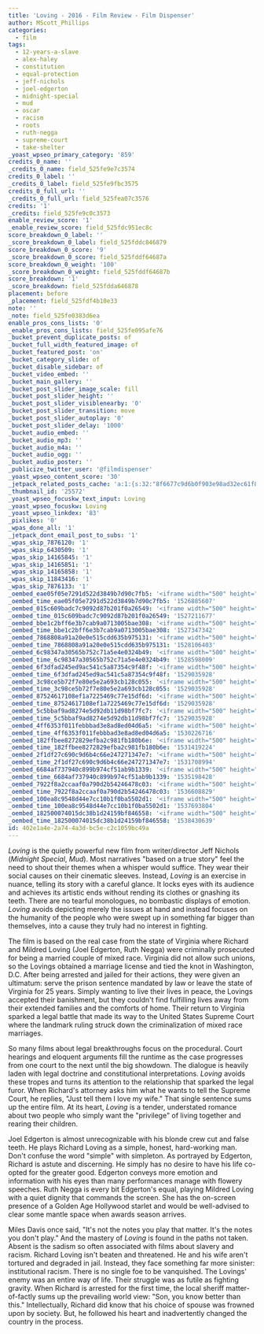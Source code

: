 ```yaml
---
title: 'Loving - 2016 - Film Review - Film Dispenser'
author: MScott_Phillips
categories:
  - film
tags:
  - 12-years-a-slave
  - alex-haley
  - constitution
  - equal-protection
  - jeff-nichols
  - joel-edgerton
  - midnight-special
  - mud
  - oscar
  - racism
  - roots
  - ruth-negga
  - supreme-court
  - take-shelter
_yoast_wpseo_primary_category: '859'
credits_0_name: ''
_credits_0_name: field_525fe9e7c3574
credits_0_label: ''
_credits_0_label: field_525fe9fbc3575
credits_0_full_url: ''
_credits_0_full_url: field_525fea07c3576
credits: '1'
_credits: field_525fe9c0c3573
enable_review_score: '1'
_enable_review_score: field_525fdc951ec8c
score_breakdown_0_label: ''
_score_breakdown_0_label: field_525fddc846879
score_breakdown_0_score: '9'
_score_breakdown_0_score: field_525fddf64687a
score_breakdown_0_weight: '100'
_score_breakdown_0_weight: field_525fddf64687b
score_breakdown: '1'
_score_breakdown: field_525fdda646878
placement: before
_placement: field_525fdf4b10e33
note: ''
_note: field_525fe0383d6ea
enable_pros_cons_lists: '0'
_enable_pros_cons_lists: field_525fe095afe76
_bucket_prevent_duplicate_posts: of
_bucket_full_width_featured_image: of
_bucket_featured_post: 'on'
_bucket_category_slide: of
_bucket_disable_sidebar: of
_bucket_video_embed: ''
_bucket_main_gallery: ''
_bucket_post_slider_image_scale: fill
_bucket_post_slider_height: ''
_bucket_post_slider_visiblenearby: '0'
_bucket_post_slider_transition: move
_bucket_post_slider_autoplay: '0'
_bucket_post_slider_delay: '1000'
_bucket_audio_embed: ''
_bucket_audio_mp3: ''
_bucket_audio_m4a: ''
_bucket_audio_ogg: ''
_bucket_audio_poster: ''
_publicize_twitter_user: '@filmdispenser'
_yoast_wpseo_content_score: '30'
_jetpack_related_posts_cache: 'a:1:{s:32:"8f6677c9d6b0f903e98ad32ec61f8deb";a:2:{s:7:"expires";i:1516463733;s:7:"payload";a:3:{i:0;a:1:{s:2:"id";i:25760;}i:1;a:1:{s:2:"id";i:26874;}i:2;a:1:{s:2:"id";i:23899;}}}}'
_thumbnail_id: '25572'
_yoast_wpseo_focuskw_text_input: Loving
_yoast_wpseo_focuskw: Loving
_yoast_wpseo_linkdex: '83'
_pixlikes: '0'
_wpas_done_all: '1'
_jetpack_dont_email_post_to_subs: '1'
_wpas_skip_7876120: '1'
_wpas_skip_6430509: '1'
_wpas_skip_14165845: '1'
_wpas_skip_14165851: '1'
_wpas_skip_14165858: '1'
_wpas_skip_11843416: '1'
_wpas_skip_7876133: '1'
_oembed_eae05f05e7291d522d3849b7d90c7fb5: '<iframe width="500" height="281" src="https://www.youtube.com/embed/9teNKmm9R3k?start=3&feature=oembed" frameborder="0" allow="autoplay; encrypted-media" allowfullscreen></iframe>'
_oembed_time_eae05f05e7291d522d3849b7d90c7fb5: '1526885607'
_oembed_015c609badc7c9092d87b201f0a26549: '<iframe width="500" height="281" src="https://www.youtube.com/embed/dkhBDhQ4OxM?feature=oembed" frameborder="0" allow="autoplay; encrypted-media" allowfullscreen></iframe>'
_oembed_time_015c609badc7c9092d87b201f0a26549: '1527211677'
_oembed_bbe1c2bff6e3b7cab9a0713005bae308: '<iframe width="500" height="281" src="https://www.youtube.com/embed/_DTbx7c7ez8?feature=oembed" frameborder="0" allow="autoplay; encrypted-media" allowfullscreen></iframe>'
_oembed_time_bbe1c2bff6e3b7cab9a0713005bae308: '1527347342'
_oembed_7868808a91a20e0e515cdd635b975131: '<iframe width="500" height="281" src="https://www.youtube.com/embed/PEZ2r1YGKSA?feature=oembed" frameborder="0" allow="autoplay; encrypted-media" allowfullscreen></iframe>'
_oembed_time_7868808a91a20e0e515cdd635b975131: '1528106403'
_oembed_6c98347a30565b752c71a5e4e0324b49: '<iframe width="500" height="281" src="https://www.youtube.com/embed/FhwktRDG_aQ?feature=oembed" frameborder="0" allow="autoplay; encrypted-media" allowfullscreen></iframe>'
_oembed_time_6c98347a30565b752c71a5e4e0324b49: '1528598009'
_oembed_6f3dfad245ed9ac541c5a87354c9f48f: '<iframe width="500" height="281" src="https://www.youtube.com/embed/rTMINaybeyE?feature=oembed" frameborder="0" allow="autoplay; encrypted-media" allowfullscreen></iframe>'
_oembed_time_6f3dfad245ed9ac541c5a87354c9f48f: '1529035928'
_oembed_3c98ce5b72f7e80e5e2a693cb128c055: '<iframe width="500" height="281" src="https://www.youtube.com/embed/j7RHHPN4gII?feature=oembed" frameborder="0" allow="autoplay; encrypted-media" allowfullscreen></iframe>'
_oembed_time_3c98ce5b72f7e80e5e2a693cb128c055: '1529035928'
_oembed_87524617108ef1a7225469c77e15df6d: '<iframe width="500" height="281" src="https://www.youtube.com/embed/bP8vCXPo-BA?feature=oembed" frameborder="0" allow="autoplay; encrypted-media" allowfullscreen></iframe>'
_oembed_time_87524617108ef1a7225469c77e15df6d: '1529035928'
_oembed_5c5bbaf9ad8274e5d92db11d98bf7fc7: '<iframe width="500" height="281" src="https://www.youtube.com/embed/yqAS2lPISa8?feature=oembed" frameborder="0" allow="autoplay; encrypted-media" allowfullscreen></iframe>'
_oembed_time_5c5bbaf9ad8274e5d92db11d98bf7fc7: '1529035928'
_oembed_4ff6353f011febbbad3e8ad8ed04d6a5: '<iframe width="500" height="281" src="https://www.youtube.com/embed/HikYI0jIAwU?feature=oembed" frameborder="0" allow="autoplay; encrypted-media" allowfullscreen></iframe>'
_oembed_time_4ff6353f011febbbad3e8ad8ed04d6a5: '1530226716'
_oembed_182ffbee8272829efba2c981fb180b6e: '<iframe width="500" height="281" src="https://www.youtube.com/embed/Seg_yBYPjG4?feature=oembed" frameborder="0" allow="autoplay; encrypted-media" allowfullscreen></iframe>'
_oembed_time_182ffbee8272829efba2c981fb180b6e: '1531419224'
_oembed_2f1df27c690c9d6b4c66e247271347e7: '<iframe width="500" height="281" src="https://www.youtube.com/embed/9XxLHyzsB_Q?feature=oembed" frameborder="0" allow="autoplay; encrypted-media" allowfullscreen></iframe>'
_oembed_time_2f1df27c690c9d6b4c66e247271347e7: '1531708994'
_oembed_6684af737940c899b974cf51ab9b1339: '<iframe width="500" height="281" src="https://www.youtube.com/embed/gp-8oB53P7k?feature=oembed" frameborder="0" allow="autoplay; encrypted-media" allowfullscreen></iframe>'
_oembed_time_6684af737940c899b974cf51ab9b1339: '1535198428'
_oembed_7922f8a2ccaaf0a790d2b54246478c03: '<iframe width="500" height="281" src="https://www.youtube.com/embed/AWvUNABT8sg?feature=oembed" frameborder="0" allow="autoplay; encrypted-media" allowfullscreen></iframe>'
_oembed_time_7922f8a2ccaaf0a790d2b54246478c03: '1536608829'
_oembed_100ea8c9548d44e7cc10b1f0ba5502d1: '<iframe width="500" height="281" src="https://www.youtube.com/embed/ek1ePFp-nBI?feature=oembed" frameborder="0" allow="autoplay; encrypted-media" allowfullscreen></iframe>'
_oembed_time_100ea8c9548d44e7cc10b1f0ba5502d1: '1537693804'
_oembed_182500074015dc38b1d24159bf846558: '<iframe width="500" height="281" src="https://www.youtube.com/embed/USPd0vX2sdc?feature=oembed" frameborder="0" allow="autoplay; encrypted-media" allowfullscreen></iframe>'
_oembed_time_182500074015dc38b1d24159bf846558: '1538430639'
id: 402e1a4e-2a74-4a3d-bc5e-c2c1059bc49a
---
```

<p><em>Loving </em>is the quietly powerful new film from writer/director Jeff Nichols (<em>Midnight Special</em>, <em>Mud</em>). Most narratives "based on a true story" feel the need to shout their themes when a whisper would suffice. They wear their social causes on their cinematic sleeves. Instead, <em>Loving</em> is an exercise in nuance, telling its story with a careful glance. It locks eyes with its audience and achieves its artistic ends without rending its clothes or gnashing its teeth. There are no tearful monologues, no bombastic displays of emotion. <em>Loving </em>avoids depicting merely the issues at hand and instead focuses on the humanity of the people who were swept up in something far bigger than themselves, into a cause they truly had no interest in fighting.</p>
<p>The film is based on the real case from the state of Virginia where Richard and Mildred Loving (Joel Edgerton, Ruth Negga) were criminally prosecuted for being a married couple of mixed race. Virginia did not allow such unions, so the Lovings obtained a marriage license and tied the knot in Washington, D.C. After being arrested and jailed for their actions, they were given an ultimatum: serve the prison sentence mandated by law or leave the state of Virginia for 25 years. Simply wanting to live their lives in peace, the Lovings accepted their banishment, but they couldn't find fulfilling lives away from their extended families and the comforts of home. Their return to Virginia sparked a legal battle that made its way to the United States Supreme Court where the landmark ruling struck down the criminalization of mixed race marriages.</p>
<p>So many films about legal breakthroughs focus on the procedural. Court hearings and eloquent arguments fill the runtime as the case progresses from one court to the next until the big showdown. The dialogue is heavily laden with legal doctrine and constitutional interpretations. <em>Loving</em> avoids these tropes and turns its attention to the relationship that sparked the legal furor. When Richard's attorney asks him what he wants to tell the Supreme Court, he replies, "Just tell them I love my wife." That single sentence sums up the entire film. At its heart, <em>Loving</em> is a tender, understated romance about two people who simply want the "privilege" of living together and rearing their children.</p>
<p>Joel Edgerton is almost unrecognizable with his blonde crew cut and false teeth. He plays Richard Loving as a simple, honest, hard-working man. Don't confuse the word "simple" with simpleton. As portrayed by Edgerton, Richard is astute and discerning. He simply has no desire to have his life co-opted for the greater good. Edgerton conveys more emotion and information with his eyes than many performances manage with flowery speeches. Ruth Negga is every bit Edgerton's equal, playing Mildred Loving with a quiet dignity that commands the screen. She has the on-screen presence of a Golden Age Hollywood starlet and would be well-advised to clear some mantle space when awards season arrives.</p>
<p>Miles Davis once said, "It's not the notes you play that matter. It's the notes you don't play." And the mastery of <em>Loving</em> is found in the paths not taken. Absent is the sadism so often associated with films about slavery and racism. Richard Loving isn't beaten and threatened. He and his wife aren't tortured and degraded in jail. Instead, they face something far more sinister: institutional racism. There is no single foe to be vanquished. The Lovings' enemy was an entire way of life. Their struggle was as futile as fighting gravity. When Richard is arrested for the first time, the local sheriff matter-of-factly sums up the prevailing world view: "Son, you know better than this." Intellectually, Richard did know that his choice of spouse was frowned upon by society. But, he followed his heart and inadvertently changed the country in the process.</p>
